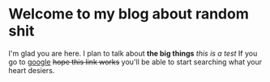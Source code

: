 # Welcome to my blog about random shit

I'm glad you are here. I plan to talk about **the big things**
*this is a test*
If you go to [google](http://google.com) ~~hope this link works~~ you'll be able to start searching what your heart desiers.

